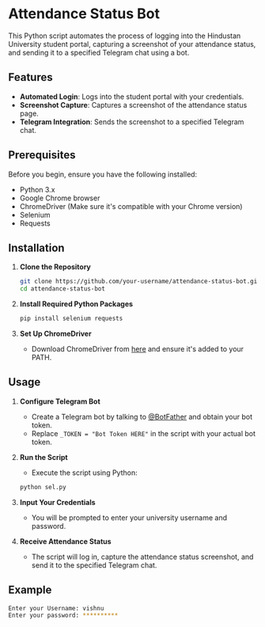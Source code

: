 # Attendance Status Bot

This Python script automates the process of logging into the Hindustan University student portal, capturing a screenshot of your attendance status, and sending it to a specified Telegram chat using a bot.

## Features

- **Automated Login**: Logs into the student portal with your credentials.
- **Screenshot Capture**: Captures a screenshot of the attendance status page.
- **Telegram Integration**: Sends the screenshot to a specified Telegram chat.

## Prerequisites

Before you begin, ensure you have the following installed:

- Python 3.x
- Google Chrome browser
- ChromeDriver (Make sure it's compatible with your Chrome version)
- Selenium
- Requests

## Installation

1. **Clone the Repository**
    ```bash
    git clone https://github.com/your-username/attendance-status-bot.git
    cd attendance-status-bot
    ```

2. **Install Required Python Packages**
    ```bash
    pip install selenium requests
    ```

3. **Set Up ChromeDriver**
    - Download ChromeDriver from [here](https://sites.google.com/a/chromium.org/chromedriver/downloads) and ensure it's added to your PATH.

## Usage

1. **Configure Telegram Bot**
    - Create a Telegram bot by talking to [@BotFather](https://t.me/BotFather) and obtain your bot token.
    - Replace `_TOKEN = "Bot Token HERE"` in the script with your actual bot token.

2. **Run the Script**
    - Execute the script using Python:
    ```bash
    python sel.py
    ```

3. **Input Your Credentials**
    - You will be prompted to enter your university username and password.

4. **Receive Attendance Status**
    - The script will log in, capture the attendance status screenshot, and send it to the specified Telegram chat.

## Example

```bash
Enter your Username: vishnu
Enter your password: **********
